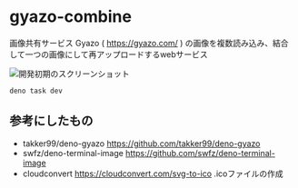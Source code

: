 # gyazo-combine

画像共有サービス Gyazo ( https://gyazo.com/ )
の画像を複数読み込み、結合して一つの画像にして再アップロードするwebサービス

![開発初期のスクリーンショット](https://gyazo.com/52686c87984359309253a12f1ec7e22a/thumb/800)

```
deno task dev
```

## 参考にしたもの

- takker99/deno-gyazo https://github.com/takker99/deno-gyazo
- swfz/deno-terminal-image https://github.com/swfz/deno-terminal-image
- cloudconvert https://cloudconvert.com/svg-to-ico .icoファイルの作成
